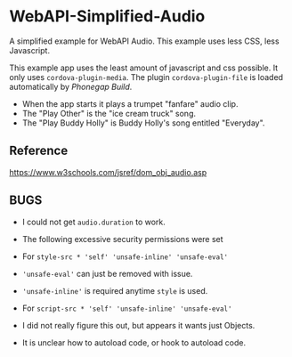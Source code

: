 # WebAPI-Simplified-Audio
A simplified example for WebAPI Audio. This example uses less CSS, less Javascript.

This example app uses the least amount of javascript and css possible. It only uses `cordova-plugin-media`. The plugin `cordova-plugin-file` is loaded automatically by *Phonegap Build*.

* When the app starts it plays a trumpet "fanfare" audio clip.
* The "Play Other" is the "ice cream truck" song.
* The "Play Buddy Holly" is Buddy Holly's song entitled "Everyday".

## Reference

https://www.w3schools.com/jsref/dom_obj_audio.asp

## BUGS

* I could not get `audio.duration` to work.
* The following excessive security permissions were set

    <meta http-equiv="Content-Security-Policy" 
             content="default-src *; 
                      style-src * 'self' 'unsafe-inline' 'unsafe-eval'; 
                      script-src * 'self' 'unsafe-inline' 'unsafe-eval';">

* For `style-src * 'self' 'unsafe-inline' 'unsafe-eval'`
* `'unsafe-eval'` can just be removed with issue.
* `'unsafe-inline'` is required anytime `style` is used.

* For `script-src * 'self' 'unsafe-inline' 'unsafe-eval'`
* I did not really figure this out, but appears it wants just Objects.
* It is unclear how to autoload code, or hook to autoload code.
